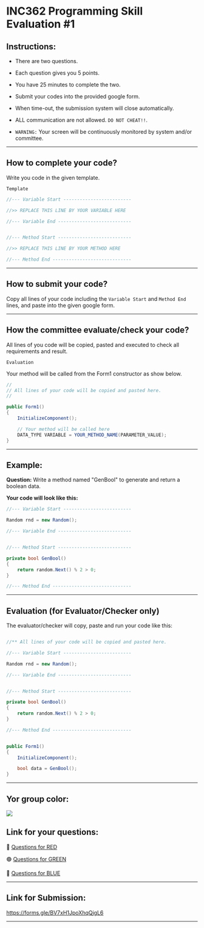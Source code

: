 # INC362 Programming Skill Evaluation #1

## Instructions:

- There are two questions.

- Each question gives you 5 points.

- You have 25 minutes to complete the two.

- Submit your codes into the provided google form.

- When time-out, the submission system will close automatically.

- ALL communication are not allowed. `DO NOT CHEAT!!`.

- `WARNING:` Your screen will be continuously monitored by system and/or committee.

---

## How to complete your code?

Write you code in the given template.


`Template`

``` C#
//--- Variable Start -------------------------

//>> REPLACE THIS LINE BY YOUR VARIABLE HERE

//--- Variable End ---------------------------


//--- Method Start ---------------------------

//>> REPLACE THIS LINE BY YOUR METHOD HERE

//--- Method End -----------------------------
```

---

## How to submit your code?

Copy all lines of your code including the `Variable Start` and `Method End` lines, and paste into the given google form.  

---

## How the committee evaluate/check your code?
All lines of you code will be copied, pasted and executed to check all requirements and result.


`Evaluation`

Your method will be called from the Form1 constructor as show below.

``` C#
//
// All lines of your code will be copied and pasted here.
//

public Form1()
{
    InitializeComponent();

    // Your method will be called here
    DATA_TYPE VARIABLE = YOUR_METHOD_NAME(PARAMETER_VALUE);
}
```

---

## Example:

**Question:** Write a method named "GenBool" to generate and return a boolean data.

**Your code will look like this:**

```C#
//--- Variable Start -------------------------

Random rnd = new Random();

//--- Variable End ---------------------------


//--- Method Start ---------------------------

private bool GenBool()
{
    return random.Next() % 2 > 0;
}

//--- Method End -----------------------------
```

---


## Evaluation (for Evaluator/Checker only)

The evaluator/checker will copy, paste and run your code like this:

```C#

//** All lines of your code will be copied and pasted here.

//--- Variable Start -------------------------

Random rnd = new Random();

//--- Variable End ---------------------------


//--- Method Start ---------------------------

private bool GenBool()
{
    return random.Next() % 2 > 0;
}

//--- Method End -----------------------------


public Form1()
{
    InitializeComponent();

    bool data = GenBool();
}
```

---

## Yor group color:

![](./name-color-map.png.png)


## Link for your questions:

🔴 [Questions for RED](https://github.com/drsanti/temporal-repository/blob/main/G1-RED/Questions.md)

🟢 [Questions for GREEN](https://github.com/drsanti/temporal-repository/blob/main/G2-GREEN/Questions.md)

🔵 [Questions for BLUE](https://github.com/drsanti/temporal-repository/blob/main/G2-BLUE/Questions.md)

---

## Link for Submission:

https://forms.gle/BV7xH1JpoXhqQjgL6

---

